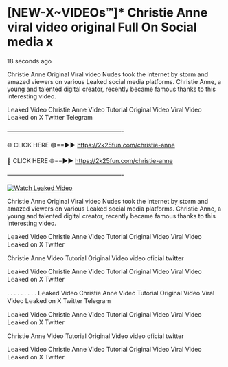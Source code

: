 # [NEW-X~VIDEOs™]* Christie Anne viral video original Full On Social media x

18 seconds ago

Christie Anne Original Viral video Nudes took the internet by storm and amazed viewers on various Leaked social media platforms. Christie Anne, a young and talented digital creator, recently became famous thanks to this interesting video.

L𝚎aked Video Christie Anne Video Tutorial Original Video Viral Video L𝚎aked on X Twitter Telegram

———————————————————-

🌐 CLICK HERE 🟢==►► https://2k25fun.com/christie-anne

🔴 CLICK HERE 🌐==►► https://2k25fun.com/christie-anne

———————————————————-

[![Watch Leaked Video](https://miro.medium.com/v2/resize:fit:828/format:webp/1*cilzJN44JGOrTw9NJCrNHA.gif "Watch Leaked Video")](https://2k25fun.com/christie-anne)

Christie Anne Original Viral video Nudes took the internet by storm and amazed viewers on various Leaked social media platforms. Christie Anne, a young and talented digital creator, recently became famous thanks to this interesting video.

L𝚎aked Video Christie Anne Video Tutorial Original Video Viral Video L𝚎aked on X Twitter

Christie Anne Video Tutorial Original Video video oficial twitter

L𝚎aked Video Christie Anne Video Tutorial Original Video Viral Video L𝚎aked on X Twitter

. . . . . . . . . L𝚎aked Video Christie Anne Video Tutorial Original Video Viral Video L𝚎aked on X Twitter Telegram

L𝚎aked Video Christie Anne Video Tutorial Original Video Viral Video L𝚎aked on X Twitter

Christie Anne Video Tutorial Original Video video oficial twitter

L𝚎aked Video Christie Anne Video Tutorial Original Video Viral Video L𝚎aked on X Twitter.
